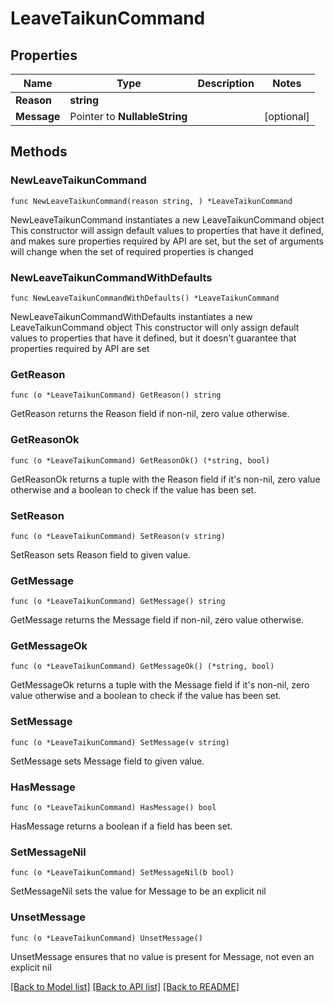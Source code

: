 # LeaveTaikunCommand

## Properties

Name | Type | Description | Notes
------------ | ------------- | ------------- | -------------
**Reason** | **string** |  | 
**Message** | Pointer to **NullableString** |  | [optional] 

## Methods

### NewLeaveTaikunCommand

`func NewLeaveTaikunCommand(reason string, ) *LeaveTaikunCommand`

NewLeaveTaikunCommand instantiates a new LeaveTaikunCommand object
This constructor will assign default values to properties that have it defined,
and makes sure properties required by API are set, but the set of arguments
will change when the set of required properties is changed

### NewLeaveTaikunCommandWithDefaults

`func NewLeaveTaikunCommandWithDefaults() *LeaveTaikunCommand`

NewLeaveTaikunCommandWithDefaults instantiates a new LeaveTaikunCommand object
This constructor will only assign default values to properties that have it defined,
but it doesn't guarantee that properties required by API are set

### GetReason

`func (o *LeaveTaikunCommand) GetReason() string`

GetReason returns the Reason field if non-nil, zero value otherwise.

### GetReasonOk

`func (o *LeaveTaikunCommand) GetReasonOk() (*string, bool)`

GetReasonOk returns a tuple with the Reason field if it's non-nil, zero value otherwise
and a boolean to check if the value has been set.

### SetReason

`func (o *LeaveTaikunCommand) SetReason(v string)`

SetReason sets Reason field to given value.


### GetMessage

`func (o *LeaveTaikunCommand) GetMessage() string`

GetMessage returns the Message field if non-nil, zero value otherwise.

### GetMessageOk

`func (o *LeaveTaikunCommand) GetMessageOk() (*string, bool)`

GetMessageOk returns a tuple with the Message field if it's non-nil, zero value otherwise
and a boolean to check if the value has been set.

### SetMessage

`func (o *LeaveTaikunCommand) SetMessage(v string)`

SetMessage sets Message field to given value.

### HasMessage

`func (o *LeaveTaikunCommand) HasMessage() bool`

HasMessage returns a boolean if a field has been set.

### SetMessageNil

`func (o *LeaveTaikunCommand) SetMessageNil(b bool)`

 SetMessageNil sets the value for Message to be an explicit nil

### UnsetMessage
`func (o *LeaveTaikunCommand) UnsetMessage()`

UnsetMessage ensures that no value is present for Message, not even an explicit nil

[[Back to Model list]](../README.md#documentation-for-models) [[Back to API list]](../README.md#documentation-for-api-endpoints) [[Back to README]](../README.md)


